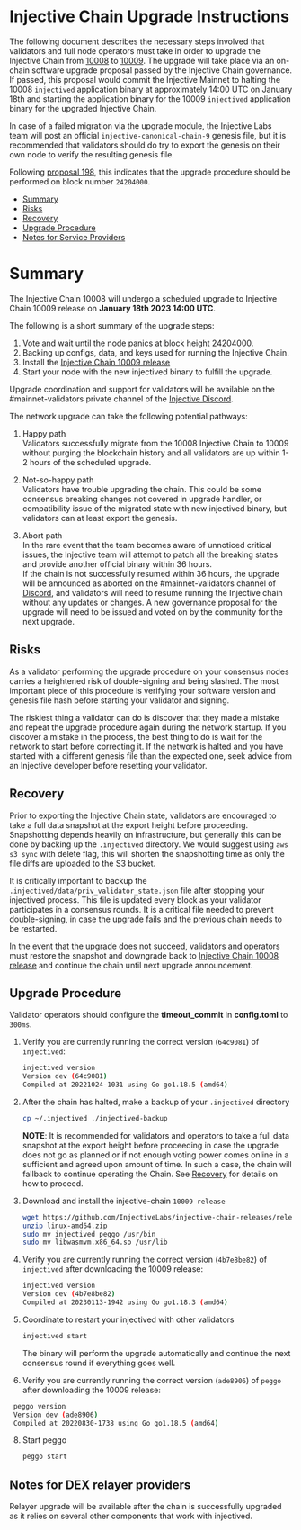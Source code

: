# Injective Chain Upgrade Instructions

The following document describes the necessary steps involved that validators and full node operators must take in order to upgrade the Injective Chain from [10008](https://github.com/InjectiveLabs/injective-chain-releases/releases/tag/v1.8.0-1668679102) to [10009](https://github.com/InjectiveLabs/injective-chain-releases/releases/tag/v1.9.0-1673638842). The upgrade will take place via an on-chain software upgrade proposal passed by the Injective Chain governance.
If passed, this proposal would commit the Injective Mainnet to halting the 10008 `injectived` application binary at approximately 14:00 UTC on January 18th and starting the application binary for the 10009 `injectived` application binary for the upgraded Injective Chain.

In case of a failed migration via the upgrade module, the Injective Labs team will post an official `injective-canonical-chain-9` genesis file, but it is recommended that validators should do try to export the genesis on their own node to verify the resulting genesis file.

Following [proposal 198](https://hub.injective.network/proposals/198/), this indicates that the upgrade procedure should be performed on block number `24204000`.

- [Summary](#summary)
- [Risks](#risks)
- [Recovery](#recovery)
- [Upgrade Procedure](#upgrade-procedure)
- [Notes for Service Providers](#notes-for-DEX-relayer-providers)

# Summary

The Injective Chain 10008 will undergo a scheduled upgrade to Injective Chain 10009 release on  **January 18th 2023 14:00 UTC**.

The following is a short summary of the upgrade steps:

1. Vote and wait until the node panics at block height 24204000.
2. Backing up configs, data, and keys used for running the Injective Chain.
3. Install the [Injective Chain 10009 release](https://github.com/InjectiveLabs/injective-chain-releases/releases/tag/v1.9.0-1673638842)
4. Start your node with the new injectived binary to fulfill the upgrade.

Upgrade coordination and support for validators will be available on the #mainnet-validators private channel of the [Injective Discord](https://discord.gg/injective).

The network upgrade can take the following potential pathways:
1. Happy path  
Validators successfully migrate from the 10008 Injective Chain to 10009 without purging the blockchain history and all validators are up within 1-2 hours of the scheduled upgrade.

2. Not-so-happy path  
Validators have trouble upgrading the chain. This could be some consensus breaking changes not covered in upgrade handler, or compatibility issue of the migrated state with new injectived binary, but validators can at least export the genesis.

3. Abort path  
In the rare event that the team becomes aware of unnoticed critical issues, the Injective team will attempt to patch all the breaking states and provide another official binary within 36 hours.  
If the chain is not successfully resumed within 36 hours, the upgrade will be announced as aborted on the #mainnet-validators channel of [Discord](https://discord.gg/injective), and validators will need to resume running the Injective chain without any updates or changes. A new governance proposal for the upgrade will need to be issued and voted on by the community for the next upgrade.

## Risks

As a validator performing the upgrade procedure on your consensus nodes carries a heightened risk of
double-signing and being slashed. The most important piece of this procedure is verifying your
software version and genesis file hash before starting your validator and signing.

The riskiest thing a validator can do is discover that they made a mistake and repeat the upgrade
procedure again during the network startup. If you discover a mistake in the process, the best thing
to do is wait for the network to start before correcting it. If the network is halted and you have
started with a different genesis file than the expected one, seek advice from an Injective developer
before resetting your validator.

## Recovery

Prior to exporting the Injective Chain state, validators are encouraged to take a full data snapshot at the
export height before proceeding. Snapshotting depends heavily on infrastructure, but generally this
can be done by backing up the `.injectived` directory. We would suggest using `aws s3 sync` with delete flag, this will shorten the snapshotting time as only the file diffs are uploaded to the S3 bucket.

It is critically important to backup the `.injectived/data/priv_validator_state.json` file after stopping your injectived process. This file is updated every block as your validator participates in a consensus rounds. It is a critical file needed to prevent double-signing, in case the upgrade fails and the previous chain needs to be restarted.

In the event that the upgrade does not succeed, validators and operators must restore the snapshot and downgrade back to [Injective Chain 10008 release](https://github.com/InjectiveLabs/injective-chain-releases/releases/tag/v1.8.0-1668679102) and continue the chain until next upgrade announcement.

## Upgrade Procedure
Validator operators should configure the **timeout_commit** in **config.toml** to `300ms`.

1. Verify you are currently running the correct version (`64c9081`) of `injectived`:
   ```bash
   injectived version
   Version dev (64c9081)
   Compiled at 20221024-1031 using Go go1.18.5 (amd64)
   ```

2. After the chain has halted, make a backup of your `.injectived` directory
    ```bash
    cp ~/.injectived ./injectived-backup
    ```
    **NOTE**: It is recommended for validators and operators to take a full data snapshot at the export
    height before proceeding in case the upgrade does not go as planned or if not enough voting power
    comes online in a sufficient and agreed upon amount of time. In such a case, the chain will fallback
    to continue operating the Chain. See [Recovery](#recovery) for details on how to proceed.

3. Download and install the injective-chain `10009 release`
   ```bash
   wget https://github.com/InjectiveLabs/injective-chain-releases/releases/download/v1.9.0-1673638842/linux-amd64.zip
   unzip linux-amd64.zip
   sudo mv injectived peggo /usr/bin
   sudo mv libwasmvm.x86_64.so /usr/lib
   ```

4. Verify you are currently running the correct version (`4b7e8be82`) of `injectived` after downloading the 10009 release:
    ```bash
   injectived version
   Version dev (4b7e8be82)
   Compiled at 20230113-1942 using Go go1.18.3 (amd64)
   ```

5. Coordinate to restart your injectived with other validators
   ```bash
   injectived start
   ```
   The binary will perform the upgrade automatically and continue the next consensus round if everything goes well.

6. Verify you are currently running the correct version (`ade8906`) of `peggo` after downloading the 10009 release:
  ```bash
   peggo version
   Version dev (ade8906)
   Compiled at 20220830-1738 using Go go1.18.5 (amd64)
   ```
8. Start peggo
   ```bash
   peggo start
   ```   

## Notes for DEX relayer providers
Relayer upgrade will be available after the chain is successfully upgraded as it relies on several other components that work with injectived.
